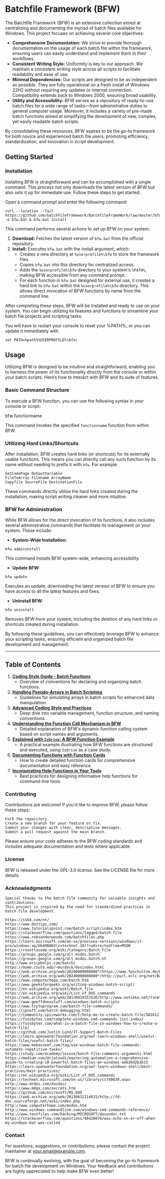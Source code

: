
# Batchfile Framework (BFW)

The Batchfile Framework (BFW) is an extensive collection aimed at centralizing and documenting the myriad of batch files available for Windows. This project focuses on achieving several core objectives:

- **Comprehensive Documentation:** We strive to provide thorough documentation on the usage of each batch file within the framework, ensuring users can easily understand and implement them in their workflows.
- **Consistent Writing Style:** Uniformity is key to our approach. We maintain a consistent writing style across all scripts to facilitate readability and ease of use.
- **Minimal Dependencies:** Our scripts are designed to be as independent as possible. They are fully operational on a fresh install of Windows 22H2 without requiring any updates or internet connection. Compatibility extends back to Windows 2000, ensuring broad usability.
- **Utility and Accessibility:** BFW serves as a repository of ready-to-use batch files for a wide range of tasks—from administrative duties to general computer usage. Moreover, it includes a variety of pre-made batch functions aimed at simplifying the development of new, complex, yet easily readable batch scripts.

By consolidating these resources, BFW aspires to be the go-to framework for both novice and experienced batch file users, promoting efficiency, standardization, and innovation in script development.


## Getting Started

### Installation

Installing BFW is straightforward and can be accomplished with a single command. This process not only downloads the latest version of BFW but also sets it up for immediate use. Follow these steps to get started:

Open a command prompt and enter the following command:


    curl --location --fail https://github.com/batchfileframework/BatchfileFrameWork/raw/master/bfw/bfw.bat -o bfw.bat & bfw.bat install

This command performs several actions to set up BFW on your system:

1. **Download:** Fetches the latest version of `bfw.bat` from the official repository.
2. **Install:** Executes `bfw.bat` with the install argument, which:
   - Creates a new directory at `%userprofile%\bfw` to store the framework files.
   - Copies `bfw.bat` into this directory for centralized access.
   - Adds the `%userprofile%\bfw` directory to your system's `%PATH%`, making BFW accessible from any command prompt.
   - For each function in `bfw.bat` designed for external use, it creates a hard link to `bfw.bat` within the `%userprofile%\bfw` directory. This allows direct invocation of BFW functions by name from the command line.

After completing these steps, BFW will be installed and ready to use on your system. You can begin utilizing its features and functions to streamline your batch file projects and scripting tasks.

You will have to restart your console to reset your %PATH%, or you can update it immediately with 

    set PATH=%path%%USERPROFILE%\bfw;



## Usage

Utilizing BFW is designed to be intuitive and straightforward, enabling you to harness the power of its functionality directly from the console or within your batch scripts. Here’s how to interact with BFW and its suite of features.

### Basic Command Structure

To execute a BFW function, you can use the following syntax in your console or script:


bfw functionname

This command invokes the specified `functionname` function from within BFW.

### Utilizing Hard Links/Shortcuts

After installation, BFW creates hard links (or shortcuts) for its externally usable functions. This means you can directly call any such function by its name without needing to prefix it with `bfw`. For example:


    GetCodePage OutputVariable
    FileToArray Filename ArrayName
    Copyfile SourceFile DestinationFile

These commands directly utilize the hard links created during the installation, making script writing cleaner and more intuitive.

### BFW for Administration

While BFW allows for the direct invocation of its functions, it also includes several administrative commands that facilitate its management on your system. These include:

- **System-Wide Installation:**

`
    bfw admininstall
`

This command installs BFW system-wide, enhancing accessibility.

- **Update BFW:**

`
    bfw update
`

Executes an update, downloading the latest version of BFW to ensure you have access to all the latest features and fixes.

- **Uninstall BFW:**

`
    bfw uninstall
`

Removes BFW from your system, including the deletion of any hard links or shortcuts created during installation.

By following these guidelines, you can effectively leverage BFW to enhance your scripting tasks, ensuring efficient and organized batch file development and management.


------------


## Table of Contents

1.  **[Coding Style Guide - Batch Functions](https://github.com/batchfileframework/BatchfileFrameWork/blob/main/doc/Function-Structure.md)**
    -   Overview of conventions for declaring and organizing batch functions.
2.  **[Handling Pseudo-Arrays in Batch Scripting](https://github.com/batchfileframework/BatchfileFrameWork/blob/main/doc/Pseudo-Arrays.md)**
    -   Guidelines for simulating arrays in batch scripts for enhanced data manipulation.
3.  **[Advanced Coding Style and Practices](https://github.com/batchfileframework/BatchfileFrameWork/blob/main/doc/Coding-Style.md)**
    -   Deep dive into variable management, function structure, and naming conventions.
4.  **[Understanding the Function Call Mechanism in BFW](https://github.com/batchfileframework/BatchfileFrameWork/blob/main/doc/How-bfd-works.md)**
    -   Detailed explanation of BFW's dynamic function calling system based on script names and arguments.
5.  **[Explained with `IsDrive`: A BFW Function Example](https://github.com/batchfileframework/BatchfileFrameWork/blob/main/doc/BFW-Explained-With-IsDrive.md)**
    -   A practical example illustrating how BFW functions are structured and executed, using `IsDrive` as a case study.
6.  **[Documenting Functions with Function Cards](https://github.com/batchfileframework/BatchfileFrameWork/blob/main/doc/Function-Cards.md)**
    -   How to create detailed function cards for comprehensive documentation and easy reference.
7.  **[Incorporating Help Functions in Your Tools](https://github.com/batchfileframework/BatchfileFrameWork/blob/main/doc/Help-Function.md)**
    -   Best practices for designing informative help functions for command-line tools.

### Contributing

Contributions are welcome! If you'd like to improve BFW, please follow these steps:

    Fork the repository.
    Create a new branch for your feature or fix.
    Commit your changes with clear, descriptive messages.
    Submit a pull request against the main branch.

Please ensure your code adheres to the BFW coding standards and includes adequate documentation and tests where applicable.

### License

BFW is released under the GPL-3.0 license. See the LICENSE file for more details.

### Acknowledgments

    Special thanks to the batch file community for valuable insights and contributions.
    This project is inspired by the need for standardized practices in batch file development.

    https://ss64.com/nt/
    https://www.dostips.com/
    https://www.tutorialspoint.com/batch_script/index.htm
    https://stackoverflow.com/questions/tagged/batch-file
    https://www.robvanderwoude.com/batchfiles.php
    https://learn.microsoft.com/en-us/previous-versions/windows/it-pro/windows-xp/bb490869(v=technet.10)?redirectedfrom=MSDN
    https://rosettacode.org/wiki/Category:Batch_File
    https://groups.google.com/g/alt.msdos.batch
    https://groups.google.com/g/alt.msdos.batch.nt
    http://www.ericphelps.com/batch/
    https://home.csulb.edu/~murdock/dosindex.html
    https://web.archive.org/web/20240000000000*/https://www.fpschultze.de/batstuff.html
    https://web.archive.org/web/20240000000000*/http://purl.oclc.org/net/Batfiles/
    https://www.computerhope.com/batch.htm
    https://www.geeksforgeeks.org/writing-windows-batch-script/
    https://en.wikipedia.org/wiki/Batch_file
    https://en.wikipedia.org/wiki/List_of_DOS_commands
    https://web.archive.org/web/20120419153526/http://www.netikka.net/tsneti/http/tsnetihttpprog.php#cmdscript
    https://www.geoffdoesstuff.com/windows-batch-scripts
    https://www.trytoprogram.com/batch-file-commands/
    https://jpsoft.com/batch-debugging.html
    https://community.spiceworks.com/t/help-me-to-create-batch-file/582612
    https://fossbytes.com/complete-windows-cmd-commands-list-index/
    https://fossbytes.com/what-is-a-batch-file-in-windows-how-to-create-a-batch-file/
    https://github.com/Justin-Lund/IT-Support-Batch-Files
    https://learn.openwaterfoundation.org/owf-learn-windows-shell/useful-batch-files/useful-batch-files/
    https://www.makeuseof.com/tag/use-windows-batch-file-commands-automate-repetitive-tasks/
    https://study.com/academy/lesson/batch-file-comments-arguments.html
    https://medium.com/@rjaloudi/mastering-automation-a-comprehensive-guide-to-creating-10-powerful-batch-files-on-windows-ad626d2b3b15
    https://learn.openwaterfoundation.org/owf-learn-windows-shell/best-practices/best-practices/
    https://en.wikipedia.org/wiki/List_of_DOS_commands
    https://technet.microsoft.com/en-us/library/cc749839.aspx
    http://www.drdos.com/dosdoc/
    https://www.mdgx.com/secrets.htm
    https://github.com/microsoft/MS-DOS
    https://web.archive.org/web/20130612114615/http://fd-doc.sourceforge.net/wiki/index.php
    http://www.computerhope.com/msdos.htm
    http://www.windows-commandline.com/windows-cmd-commands-reference/
    http://www.textfiles.com/hacking/MICROSOFT/dosundoc.txt
    https://stackoverflow.com/questions/48420074/was-echo-on-or-off-when-my-windows-bat-was-called
    
### Contact

For questions, suggestions, or contributions, please contact the project maintainer at your.email@example.com.

BFW is continually evolving, with the goal of becoming the go-to framework for batch file development on Windows. Your feedback and contributions are highly appreciated to help make BFW even better!
